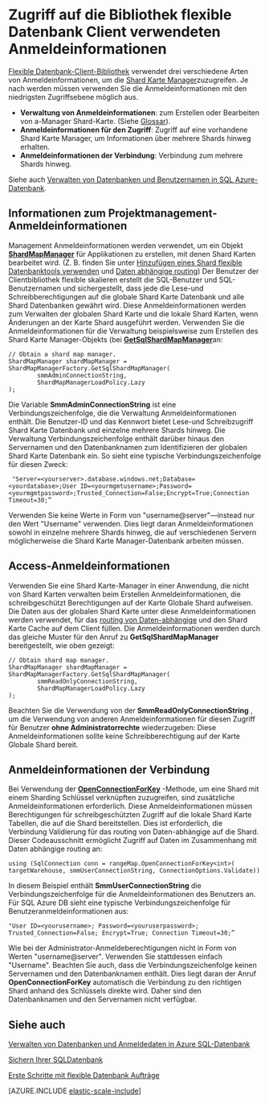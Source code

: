 <properties 
    pageTitle="Verwalten von Anmeldeinformationen in der Datenbank flexible Client-Bibliothek | Microsoft Azure" 
    description="So legen Sie die richtige Ebene der Anmeldeinformationen, Administrator als schreibgeschützt für flexible Datenbank-apps" 
    services="sql-database" 
    documentationCenter="" 
    manager="jhubbard" 
    authors="ddove" 
    editor=""/>

<tags 
    ms.service="sql-database" 
    ms.workload="sql-database" 
    ms.tgt_pltfrm="na" 
    ms.devlang="na" 
    ms.topic="article" 
    ms.date="05/27/2016" 
    ms.author="ddove"/>

# <a name="credentials-used-to-access-the-elastic-database-client-library"></a>Zugriff auf die Bibliothek flexible Datenbank Client verwendeten Anmeldeinformationen

[Flexible Datenbank-Client-Bibliothek](http://www.nuget.org/packages/Microsoft.Azure.SqlDatabase.ElasticScale.Client/) verwendet drei verschiedene Arten von Anmeldeinformationen, um die [Shard Karte Manager](sql-database-elastic-scale-shard-map-management.md)zuzugreifen. Je nach werden müssen verwenden Sie die Anmeldeinformationen mit den niedrigsten Zugriffsebene möglich aus.

* **Verwaltung von Anmeldeinformationen**: zum Erstellen oder Bearbeiten von a-Manager Shard-Karte. (Siehe [Glossar](sql-database-elastic-scale-glossary.md)). 
* **Anmeldeinformationen für den Zugriff**: Zugriff auf eine vorhandene Shard Karte Manager, um Informationen über mehrere Shards hinweg erhalten.
* **Anmeldeinformationen der Verbindung**: Verbindung zum mehrere Shards hinweg. 

Siehe auch [Verwalten von Datenbanken und Benutzernamen in SQL Azure-Datenbank](sql-database-manage-logins.md). 
 
## <a name="about-management-credentials"></a>Informationen zum Projektmanagement-Anmeldeinformationen

Management Anmeldeinformationen werden verwendet, um ein Objekt [**ShardMapManager**](https://msdn.microsoft.com/library/azure/microsoft.azure.sqldatabase.elasticscale.shardmanagement.shardmapmanager.aspx) für Applikationen zu erstellen, mit denen Shard Karten bearbeitet wird. (Z. B. finden Sie unter [Hinzufügen eines Shard flexible Datenbanktools verwenden](sql-database-elastic-scale-add-a-shard.md) und [Daten abhängige routing](sql-database-elastic-scale-data-dependent-routing.md)) Der Benutzer der Clientbibliothek flexible skalieren erstellt die SQL-Benutzer und SQL-Benutzernamen und sichergestellt, dass jede die Lese-und Schreibberechtigungen auf die globale Shard Karte Datenbank und alle Shard Datenbanken gewährt wird. Diese Anmeldeinformationen werden zum Verwalten der globalen Shard Karte und die lokale Shard Karten, wenn Änderungen an der Karte Shard ausgeführt werden. Verwenden Sie die Anmeldeinformationen für die Verwaltung beispielsweise zum Erstellen des Shard Karte Manager-Objekts (bei [**GetSqlShardMapManager**](https://msdn.microsoft.com/library/azure/microsoft.azure.sqldatabase.elasticscale.shardmanagement.shardmapmanagerfactory.getsqlshardmapmanager.aspx)an: 

    // Obtain a shard map manager. 
    ShardMapManager shardMapManager = ShardMapManagerFactory.GetSqlShardMapManager( 
            smmAdminConnectionString, 
            ShardMapManagerLoadPolicy.Lazy 
    ); 

Die Variable **SmmAdminConnectionString** ist eine Verbindungszeichenfolge, die die Verwaltung Anmeldeinformationen enthält. Die Benutzer-ID und das Kennwort bietet Lese-und Schreibzugriff Shard Karte Datenbank und einzelne mehrere Shards hinweg. Die Verwaltung Verbindungszeichenfolge enthält darüber hinaus den Servernamen und den Datenbanknamen zum Identifizieren der globalen Shard Karte Datenbank ein. So sieht eine typische Verbindungszeichenfolge für diesen Zweck:

     "Server=<yourserver>.database.windows.net;Database=<yourdatabase>;User ID=<yourmgmtusername>;Password=<yourmgmtpassword>;Trusted_Connection=False;Encrypt=True;Connection Timeout=30;” 

Verwenden Sie keine Werte in Form von "username@server"—instead nur den Wert "Username" verwenden.  Dies liegt daran Anmeldeinformationen sowohl in einzelne mehrere Shards hinweg, die auf verschiedenen Servern möglicherweise die Shard Karte Manager-Datenbank arbeiten müssen.

## <a name="access-credentials"></a>Access-Anmeldeinformationen
  
Verwenden Sie eine Shard Karte-Manager in einer Anwendung, die nicht von Shard Karten verwalten beim Erstellen Anmeldeinformationen, die schreibgeschützt Berechtigungen auf der Karte Globale Shard aufweisen. Die Daten aus der globalen Shard Karte unter diese Anmeldeinformationen werden verwendet, für das [routing von Daten-abhängige](sql-database-elastic-scale-data-dependent-routing.md) und den Shard Karte Cache auf dem Client füllen. Die Anmeldeinformationen werden durch das gleiche Muster für den Anruf zu **GetSqlShardMapManager** bereitgestellt, wie oben gezeigt: 

    // Obtain shard map manager. 
    ShardMapManager shardMapManager = ShardMapManagerFactory.GetSqlShardMapManager( 
            smmReadOnlyConnectionString, 
            ShardMapManagerLoadPolicy.Lazy
    );  

Beachten Sie die Verwendung von der **SmmReadOnlyConnectionString** , um die Verwendung von anderen Anmeldeinformationen für diesen Zugriff für Benutzer **ohne Administratorrechte** wiederzugeben: Diese Anmeldeinformationen sollte keine Schreibberechtigung auf der Karte Globale Shard bereit. 

## <a name="connection-credentials"></a>Anmeldeinformationen der Verbindung 

Bei Verwendung der [**OpenConnectionForKey**](https://msdn.microsoft.com/library/azure/microsoft.azure.sqldatabase.elasticscale.shardmanagement.shardmap.openconnectionforkey.aspx) -Methode, um eine Shard mit einem Sharding Schlüssel verknüpften zuzugreifen, sind zusätzliche Anmeldeinformationen erforderlich. Diese Anmeldeinformationen müssen Berechtigungen für schreibgeschützten Zugriff auf die lokale Shard Karte Tabellen, die auf die Shard bereitstellen. Dies ist erforderlich, die Verbindung Validierung für das routing von Daten-abhängige auf die Shard. Dieser Codeausschnitt ermöglicht Zugriff auf Daten im Zusammenhang mit Daten abhängige routing an: 
 
    using (SqlConnection conn = rangeMap.OpenConnectionForKey<int>( 
    targetWarehouse, smmUserConnectionString, ConnectionOptions.Validate)) 

In diesem Beispiel enthält **SmmUserConnectionString** die Verbindungszeichenfolge für die Anmeldeinformationen des Benutzers an. Für SQL Azure DB sieht eine typische Verbindungszeichenfolge für Benutzeranmeldeinformationen aus: 

    "User ID=<yourusername>; Password=<youruserpassword>; Trusted_Connection=False; Encrypt=True; Connection Timeout=30;”  

Wie bei der Administrator-Anmeldeberechtigungen nicht in Form von Werten "username@server". Verwenden Sie stattdessen einfach "Username".  Beachten Sie auch, dass die Verbindungszeichenfolge keinen Servernamen und den Datenbanknamen enthält. Dies liegt daran der Anruf **OpenConnectionForKey** automatisch die Verbindung zu den richtigen Shard anhand des Schlüssels direkte wird. Daher sind den Datenbanknamen und den Servernamen nicht verfügbar. 

## <a name="see-also"></a>Siehe auch
[Verwalten von Datenbanken und Anmeldedaten in Azure SQL-Datenbank](sql-database-manage-logins.md)

[Sichern Ihrer SQL­Datenbank](sql-database-security.md)

[Erste Schritte mit flexible Datenbank Aufträge](sql-database-elastic-jobs-getting-started.md)

[AZURE.INCLUDE [elastic-scale-include](../../includes/elastic-scale-include.md)]
 